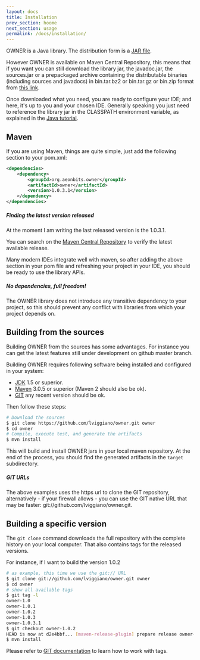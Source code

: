 ```yaml
---
layout: docs
title: Installation
prev_section: hoome
next_section: usage
permalink: /docs/installation/
---
```


OWNER is a Java library. The distribution form is a [JAR file][1].

However OWNER is available on Maven Central Repository, this means that if
you want you can still download the library jar, the javadoc.jar, the sources.jar
or a prepackaged archive containing the distributable binaries (including sources 
and javadocs) in bin.tar.bz2 or bin.tar.gz or bin.zip format
from [this link][2].

Once downloaded what you need, you are ready to configure your IDE; and here, 
it's up to you and your chosen IDE.
Generally speaking you just need to reference the library jar in the CLASSPATH
environment variable, as explained in the [Java tutorial][3].

  [1]: http://docs.oracle.com/javase/tutorial/deployment/jar/
  [2]: http://search.maven.org/#search%7Cgav%7C1%7Cg%3A%22org.aeonbits.owner%22%20AND%20a%3A%22owner%22
  [3]: http://docs.oracle.com/javase/tutorial/essential/environment/paths.html

Maven
-----

If you are using Maven, things are quite simple, just add the following section
to your pom.xml:

```xml
<dependencies>
    <dependency>
        <groupId>org.aeonbits.owner</groupId>
        <artifactId>owner</artifactId>
        <version>1.0.3.1</version>
    </dependency>
</dependencies>
```

<div class="note">
  <h5>Finding the latest version released</h5>
  <p>At the moment I am writing the last released version is the 1.0.3.1.</p>
  <p>You can search on the <a href="http://search.maven.org/#search%7Cgav%7C1%7Cg%3A%22org.aeonbits.owner%22%20AND%20a%3A%22owner%22">Maven Central Repository</a> 
  to verify the latest available release.</p>
</div>

Many modern IDEs integrate well with maven, so after adding the above section
in your pom file and refreshing your project in your IDE, you should be ready to 
use the library APIs.

<div class="note info">
  <h5>No dependencies, full freedom!</h5>
  <p>
  The OWNER library does not introduce any transitive dependency to your project,
  so this should prevent any conflict with libraries from which your project 
  depends on.
  </p>
</div>


Building from the sources
-------------------------

Building OWNER from the sources has some advantages. For instance you can get 
the latest features still under development on github master branch.

Building OWNER requires following software being installed and configured in 
your system:

 - [JDK](http://docs.oracle.com/javase/7/docs/webnotes/install/) 1.5 or superior.
 - [Maven](http://maven.apache.org/download.cgi#Installation_Instructions) 3.0.5 
   or superior (Maven 2 should also be ok). 
 - [GIT](http://git-scm.com/book/en/Getting-Started-Installing-Git) any recent version should be ok.

Then follow these steps:

```bash
# Download the sources
$ git clone https://github.com/lviggiano/owner.git owner
$ cd owner
# Compile, execute test, and generate the artifacts
$ mvn install
```

This will build and install OWNER jars in your local maven repository.
At the end of the process, you should find the generated artifacts in the 
`target` subdirectory.

<div class="note">
  <h5>GIT URLs</h5>
  <p>
The above examples uses the https url to clone the GIT repository, alternatively
- if your firewall allows - you can use the GIT native URL that may be 
faster: git://github.com/lviggiano/owner.git.  
  </p>
</div>


Building a specific version
---------------------------

The `git clone` command downloads the full repository with the complete history
on your local computer. That also contains tags for the released versions.

For instance, if I want to build the version 1.0.2

```bash
# as example, this time we use the git:// URL
$ git clone git://github.com/lviggiano/owner.git owner
$ cd owner
# show all available tags
$ git tag -l
owner-1.0
owner-1.0.1
owner-1.0.2
owner-1.0.3
owner-1.0.3.1
$ git checkout owner-1.0.2
HEAD is now at d2e4bbf... [maven-release-plugin] prepare release owner-1.0.2
$ mvn install
```

Please refer to [GIT documentation](http://git-scm.com/documentation) to learn 
how to work with tags.
